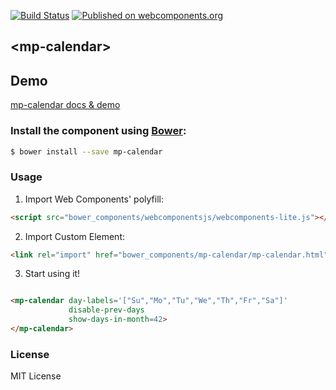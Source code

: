 [![Build Status](https://travis-ci.org/mpachnis/mp-calendar.svg?branch=master)](https://travis-ci.org/mpachnis/mp-calendar) [![Published on webcomponents.org](https://img.shields.io/badge/webcomponents.org-published-blue.svg)](https://www.webcomponents.org/element/mpachnis/mp-calendar)


## &lt;mp-calendar&gt;


## Demo

[mp-calendar docs & demo](http://minas.pachnis.com/projects/mp-calendar/bower_components/mp-calendar/)


### Install the component using [Bower](http://bower.io/):

```bash
$ bower install --save mp-calendar
```

### Usage

1. Import Web Components' polyfill:

```html
<script src="bower_components/webcomponentsjs/webcomponents-lite.js"></script>
```

2. Import Custom Element:

```html
<link rel="import" href="bower_components/mp-calendar/mp-calendar.html">
```

3. Start using it!
<!--
```
<custom-element-demo>
    <template>
        <script src="../webcomponentsjs/webcomponents-lite.js"></script>
        <link rel="import" href="mp-calendar.html">
        <next-code-block></next-code-block>
    </template>
</custom-element-demo>
```
-->

```html

<mp-calendar day-labels='["Su","Mo","Tu","We","Th","Fr","Sa"]'
             disable-prev-days
             show-days-in-month=42>
</mp-calendar>

```

### License

MIT License
